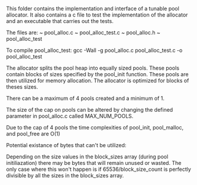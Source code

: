 This folder contains the implementation and interface of
a tunable pool allocator. It also contains a c file to
test the implementation of the allocator and an executable
that carries out the tests.

The files are:
~ pool_alloc.c
~ pool_alloc_test.c
~ pool_alloc.h
~ pool_alloc_test

To compile pool_alloc_test:
gcc -Wall -g  pool_alloc.c pool_alloc_test.c -o pool_alloc_test


The allocator splits the pool heap into equally sized pools.
These pools contain blocks of sizes specified by the
pool_init function. These pools are then utilized
for memory allocation. The allocator is optimized for
blocks of theses sizes.

There can be a maximum of 4 pools created and a minimum
of 1.

The size of the cap on pools can be altered by changing the
defined parameter in pool_alloc.c called MAX_NUM_POOLS.

Due to the cap of 4 pools the time complexities of pool_init,
pool_malloc, and pool_free are O(1)


Potential existance of bytes that can't be utilized:

Depending on the size values in the block_sizes array (during pool
initiliazation) there may be bytes that will remain unused or wasted.
The only case where this won't happen is if 65536/block_size_count
is perfectly divisible by all the sizes in the block_sizes array.



